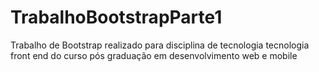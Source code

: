# TrabalhoBootstrapParte1
Trabalho de Bootstrap realizado para disciplina  de tecnologia tecnologia front end do curso pós graduação em desenvolvimento web e mobile
